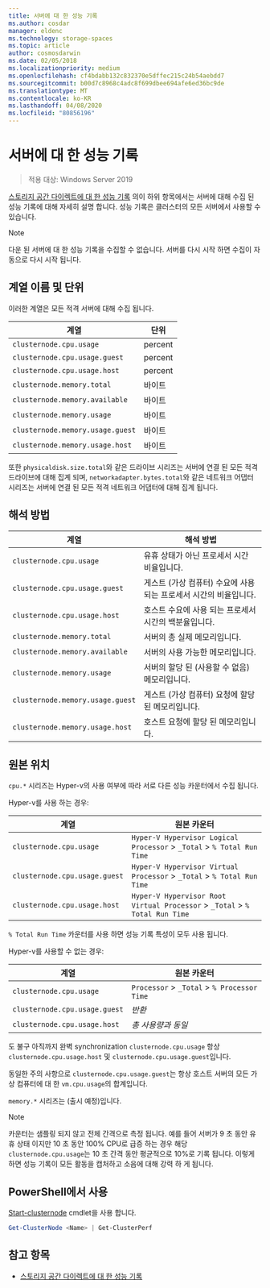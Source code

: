 ```yaml
---
title: 서버에 대 한 성능 기록
ms.author: cosdar
manager: eldenc
ms.technology: storage-spaces
ms.topic: article
author: cosmosdarwin
ms.date: 02/05/2018
ms.localizationpriority: medium
ms.openlocfilehash: cf4bdabb132c832370e5dffec215c24b54aebdd7
ms.sourcegitcommit: b00d7c8968c4adc8f699dbee694afe6ed36bc9de
ms.translationtype: MT
ms.contentlocale: ko-KR
ms.lasthandoff: 04/08/2020
ms.locfileid: "80856196"
---
```

# <a name="performance-history-for-servers"></a>서버에 대 한 성능 기록

> 적용 대상: Windows Server 2019

[스토리지 공간 다이렉트에 대 한 성능 기록](performance-history.md) 의이 하위 항목에서는 서버에 대해 수집 된 성능 기록에 대해 자세히 설명 합니다. 성능 기록은 클러스터의 모든 서버에서 사용할 수 있습니다.

   > [!NOTE]
   > 다운 된 서버에 대 한 성능 기록을 수집할 수 없습니다. 서버를 다시 시작 하면 수집이 자동으로 다시 시작 됩니다.

## <a name="series-names-and-units"></a>계열 이름 및 단위

이러한 계열은 모든 적격 서버에 대해 수집 됩니다.

| 계열                           | 단위    |
|----------------------------------|---------|
| `clusternode.cpu.usage`          | percent |
| `clusternode.cpu.usage.guest`    | percent |
| `clusternode.cpu.usage.host`     | percent |
| `clusternode.memory.total`       | 바이트   |
| `clusternode.memory.available`   | 바이트   |
| `clusternode.memory.usage`       | 바이트   |
| `clusternode.memory.usage.guest` | 바이트   |
| `clusternode.memory.usage.host`  | 바이트   |

또한 `physicaldisk.size.total`와 같은 드라이브 시리즈는 서버에 연결 된 모든 적격 드라이브에 대해 집계 되며, `networkadapter.bytes.total`와 같은 네트워크 어댑터 시리즈는 서버에 연결 된 모든 적격 네트워크 어댑터에 대해 집계 됩니다.

## <a name="how-to-interpret"></a>해석 방법

| 계열                           | 해석 방법                                                      |
|----------------------------------|-----------------------------------------------------------------------|
| `clusternode.cpu.usage`          | 유휴 상태가 아닌 프로세서 시간 비율입니다.                        |
| `clusternode.cpu.usage.guest`    | 게스트 (가상 컴퓨터) 수요에 사용 되는 프로세서 시간의 비율입니다. |
| `clusternode.cpu.usage.host`     | 호스트 수요에 사용 되는 프로세서 시간의 백분율입니다.                    |
| `clusternode.memory.total`       | 서버의 총 실제 메모리입니다.                              |
| `clusternode.memory.available`   | 서버의 사용 가능한 메모리입니다.                                   |
| `clusternode.memory.usage`       | 서버의 할당 된 (사용할 수 없음) 메모리입니다.                   |
| `clusternode.memory.usage.guest` | 게스트 (가상 컴퓨터) 요청에 할당 된 메모리입니다.               |
| `clusternode.memory.usage.host`  | 호스트 요청에 할당 된 메모리입니다.                                  |

## <a name="where-they-come-from"></a>원본 위치

`cpu.*` 시리즈는 Hyper-v의 사용 여부에 따라 서로 다른 성능 카운터에서 수집 됩니다.

Hyper-v를 사용 하는 경우:

| 계열                           | 원본 카운터 |
|----------------------------------|----------------|
| `clusternode.cpu.usage`          | `Hyper-V Hypervisor Logical Processor` > `_Total` > `% Total Run Time`      |
| `clusternode.cpu.usage.guest`    | `Hyper-V Hypervisor Virtual Processor` > `_Total` > `% Total Run Time`      |
| `clusternode.cpu.usage.host`     | `Hyper-V Hypervisor Root Virtual Processor` > `_Total` > `% Total Run Time` |

`% Total Run Time` 카운터를 사용 하면 성능 기록 특성이 모두 사용 됩니다.

Hyper-v를 사용할 수 없는 경우:

| 계열                           | 원본 카운터 |
|----------------------------------|----------------|
| `clusternode.cpu.usage`          | `Processor` > `_Total` > `% Processor Time` |
| `clusternode.cpu.usage.guest`    | *반환* |
| `clusternode.cpu.usage.host`     | *총 사용량과 동일* |

도 불구 아직까지 완벽 synchronization `clusternode.cpu.usage` 항상 `clusternode.cpu.usage.host` 및 `clusternode.cpu.usage.guest`입니다.

동일한 주의 사항으로 `clusternode.cpu.usage.guest`는 항상 호스트 서버의 모든 가상 컴퓨터에 대 한 `vm.cpu.usage`의 합계입니다.

`memory.*` 시리즈는 (출시 예정)입니다.

  > [!NOTE]
  > 카운터는 샘플링 되지 않고 전체 간격으로 측정 됩니다. 예를 들어 서버가 9 초 동안 유휴 상태 이지만 10 초 동안 100% CPU로 급증 하는 경우 해당 `clusternode.cpu.usage`는 10 초 간격 동안 평균적으로 10%로 기록 됩니다. 이렇게 하면 성능 기록이 모든 활동을 캡처하고 소음에 대해 강력 하 게 됩니다.

## <a name="usage-in-powershell"></a>PowerShell에서 사용

[Start-clusternode](https://docs.microsoft.com/powershell/module/failoverclusters/get-clusternode) cmdlet을 사용 합니다.

```PowerShell
Get-ClusterNode <Name> | Get-ClusterPerf
```

## <a name="see-also"></a>참고 항목

- [스토리지 공간 다이렉트에 대 한 성능 기록](performance-history.md)
